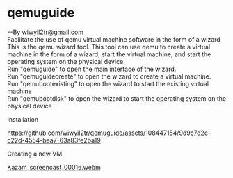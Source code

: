 # qemuguide <br>
--By wiwyil2tr@gmail.com  <br>
Facilitate the use of qemu virtual machine software in the form of a wizard  <br>
This is the qemu wizard tool. This tool can use qemu to create a virtual machine in the form of a wizard, start the virtual machine, and start the operating system on the physical device.  <br>
Run "qemuguide" to open the main interface of the wizard.  <br>
Run "qemuguidecreate" to open the wizard to create a virtual machine. <br>
Run "qemubootexisting" to open the wizard to start the existing virtual machine  <br>
Run "qemubootdisk" to open the wizard to start the operating system on the physical device <br>


Installation

https://github.com/wiwyil2tr/qemuguide/assets/108447154/9d9c7d2c-c22d-4554-bea7-63a83fe2ba19

Creating a new VM

[Kazam_screencast_00016.webm](https://github.com/wiwyil2tr/qemuguide/assets/108447154/d660ed30-b408-4811-ae6e-cf5ed2872eac)
